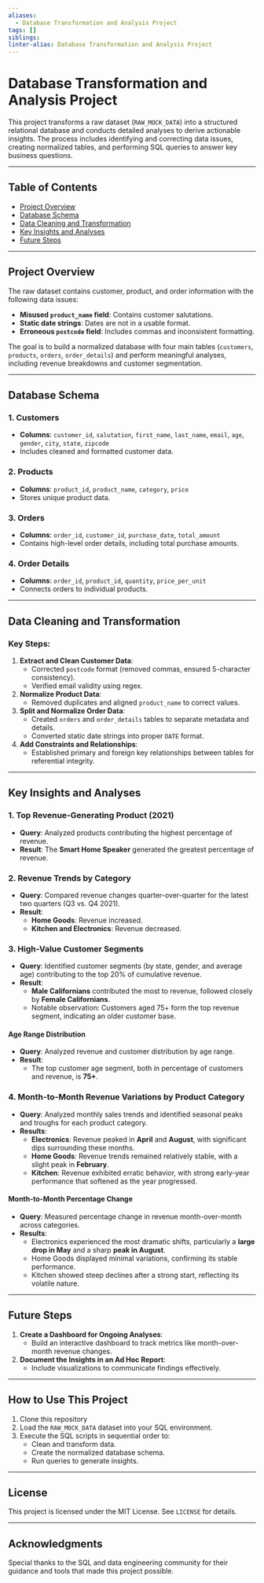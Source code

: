 ```yaml
---
aliases:
  - Database Transformation and Analysis Project
tags: []
siblings: 
linter-alias: Database Transformation and Analysis Project
---
```

# Database Transformation and Analysis Project

This project transforms a raw dataset (`RAW_MOCK_DATA`) into a structured relational database and conducts detailed analyses to derive actionable insights. The process includes identifying and correcting data issues, creating normalized tables, and performing SQL queries to answer key business questions.

---

## Table of Contents
- [Project Overview](#project-overview)
- [Database Schema](#database-schema)
- [Data Cleaning and Transformation](#data-cleaning-and-transformation)
- [Key Insights and Analyses](#key-insights-and-analyses)
- [Future Steps](#future-steps)

---

## Project Overview

The raw dataset contains customer, product, and order information with the following data issues:

- **Misused `product_name` field**: Contains customer salutations.
- **Static date strings**: Dates are not in a usable format.
- **Erroneous `postcode` field**: Includes commas and inconsistent formatting.

The goal is to build a normalized database with four main tables (`customers`, `products`, `orders`, `order_details`) and perform meaningful analyses, including revenue breakdowns and customer segmentation.

---

## Database Schema
### **1. Customers**
- **Columns**: `customer_id`, `salutation`, `first_name`, `last_name`, `email`, `age`, `gender`, `city`, `state`, `zipcode`
- Includes cleaned and formatted customer data.
### **2. Products**
- **Columns**: `product_id`, `product_name`, `category`, `price`
- Stores unique product data.
### **3. Orders**
- **Columns**: `order_id`, `customer_id`, `purchase_date`, `total_amount`
- Contains high-level order details, including total purchase amounts.
### **4. Order Details**
- **Columns**: `order_id`, `product_id`, `quantity`, `price_per_unit`
- Connects orders to individual products.

---

## Data Cleaning and Transformation
### Key Steps:
1. **Extract and Clean Customer Data**:
   - Corrected `postcode` format (removed commas, ensured 5-character consistency).
   - Verified email validity using regex.
2. **Normalize Product Data**:
   - Removed duplicates and aligned `product_name` to correct values.
3. **Split and Normalize Order Data**:
   - Created `orders` and `order_details` tables to separate metadata and details.
   - Converted static date strings into proper `DATE` format.
4. **Add Constraints and Relationships**:
   - Established primary and foreign key relationships between tables for referential integrity.

---

## Key Insights and Analyses

### **1. Top Revenue-Generating Product (2021)**
- **Query**: Analyzed products contributing the highest percentage of revenue.
- **Result**: The **Smart Home Speaker** generated the greatest percentage of revenue.
### **2. Revenue Trends by Category**
- **Query**: Compared revenue changes quarter-over-quarter for the latest two quarters (Q3 vs. Q4 2021).
- **Result**:
  - **Home Goods**: Revenue increased.
  - **Kitchen and Electronics**: Revenue decreased.
### **3. High-Value Customer Segments**
- **Query**: Identified customer segments (by state, gender, and average age) contributing to the top 20% of cumulative revenue.
- **Result**:
  - **Male Californians** contributed the most to revenue, followed closely by **Female Californians**.
  - Notable observation: Customers aged 75+ form the top revenue segment, indicating an older customer base.
#### **Age Range Distribution**
- **Query**: Analyzed revenue and customer distribution by age range.
- **Result**:
  - The top customer age segment, both in percentage of customers and revenue, is **75+**.
### **4. Month-to-Month Revenue Variations by Product Category**
- **Query**: Analyzed monthly sales trends and identified seasonal peaks and troughs for each product category.
- **Results**:
  - **Electronics**: Revenue peaked in **April** and **August**, with significant dips surrounding these months.
  - **Home Goods**: Revenue trends remained relatively stable, with a slight peak in **February**.
  - **Kitchen**: Revenue exhibited erratic behavior, with strong early-year performance that softened as the year progressed.

#### **Month-to-Month Percentage Change**
- **Query**: Measured percentage change in revenue month-over-month across categories.
- **Results**:
  - Electronics experienced the most dramatic shifts, particularly a **large drop in May** and a sharp **peak in August**.
  - Home Goods displayed minimal variations, confirming its stable performance.
  - Kitchen showed steep declines after a strong start, reflecting its volatile nature.

---

## Future Steps
1. **Create a Dashboard for Ongoing Analyses**:
   - Build an interactive dashboard to track metrics like month-over-month revenue changes.
3. **Document the Insights in an Ad Hoc Report**:
   - Include visualizations to communicate findings effectively.

---

## How to Use This Project
1. Clone this repository
2. Load the `RAW_MOCK_DATA` dataset into your SQL environment.
3. Execute the SQL scripts in sequential order to:
    - Clean and transform data.
    - Create the normalized database schema.
    - Run queries to generate insights.

---

## License

This project is licensed under the MIT License. See `LICENSE` for details.

---

## Acknowledgments

Special thanks to the SQL and data engineering community for their guidance and tools that made this project possible.